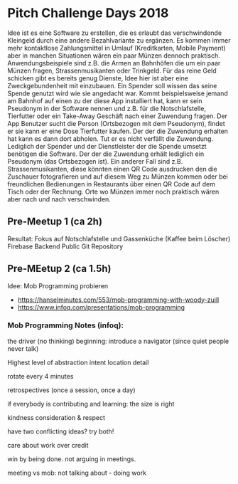 # Pitch Challenge Days 2018

Idee ist es eine Software zu erstellen, die es erlaubt das verschwindende Kleingeld durch eine andere Bezahlvariante zu ergänzen.
Es kommen immer mehr kontaktlose Zahlungsmittel in Umlauf (Kreditkarten, Mobile Payment) aber in manchen Situationen wären ein paar Münzen dennoch praktisch.
Anwendungsbeispiele sind z.B. die Armen an Bahnhöfen die um ein paar Münzen fragen, Strassenmusikanten oder Trinkgeld. Für das reine Geld schicken gibt es bereits genug Dienste, Idee hier ist aber eine Zweckgebundenheit mit einzubauen. Ein Spender soll wissen das seine Spende genutzt wird wie sie angedacht war.
Kommt beispielsweise jemand am Bahnhof auf einen zu der diese App installiert hat, kann er sein Pseudonym in der Software nennen und z.B. für die Notschlafstelle, Tierfutter oder ein Take-Away Geschäft nach einer Zuwendung fragen. Der App Benutzer sucht die Person (Ortsbezogen mit dem Pseudonym), findet er sie kann er eine Dose Tierfutter kaufen. Der der die Zuwendung erhalten hat kann es dann dort abholen. Tut er es nicht verfällt die Zuwendung.
Lediglich der Spender und der Dienstleister der die Spende umsetzt benötigen die Software. Der der die Zuwendung erhält lediglich ein Pseudonym (das Ortsbezogen ist).
Ein anderer Fall sind z.B. Strassenmusikanten, diese könnten einen QR Code ausdrucken den die Zuschauer fotografieren und auf diesem Weg zu Münzen kommen oder bei freundlichen Bedienungen in Restaurants über einen QR Code auf dem Tisch oder der Rechnung. 
Orte wo Münzen immer noch praktisch wären aber nach und nach verschwinden.

## Pre-Meetup 1 (ca 2h)

Resultat: Fokus auf Notschlafstelle und Gassenküche (Kaffee beim Löscher)
Firebase Backend
Public Git Repository

## Pre-MEetup 2 (ca 1.5h)

Idee: Mob Programming probieren
 - https://hanselminutes.com/553/mob-programming-with-woody-zuill
 - https://www.infoq.com/presentations/mob-programming


### Mob Programming Notes (infoq):
the driver (no thinking)
beginning: introduce a navigator (since quiet people never talk)

Highest level of abstraction
intent
location
detail

rotate every 4 minutes

retrospectives (once a session, once a day)

if everybody is contributing and learning: the size is right

kindness
consideration & respect

have two conflicting ideas? try both!

care about work over credit

win by being done. not arguing in meetings.

meeting vs mob: not talking about - doing work
